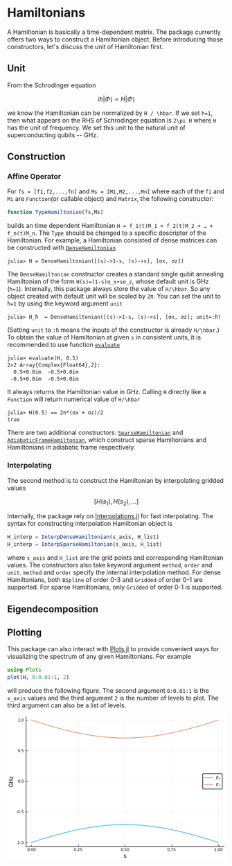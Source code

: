 # Hamiltonians

A Hamiltonian is basically a time-dependent matrix. The package currently offers two ways to construct a Hamiltonian object. Before introducing those constructors, let's discuss the unit of Hamiltonian first.

## Unit
From the Schrodinger equation
```math
  i\hbar \lvert \Phi \rangle = H \lvert \Phi \rangle
```
we know the Hamiltonian can be normalized by ``H / \hbar``. If we set ``h=1``, then what appears on the RHS of Schrodinger equation is ``2\pi H`` where ``H`` has the unit of frequency. We set this unit to the natural unit of superconducting qubits -- GHz.

## Construction
### Affine Operator

For `fs = [f1,f2,...,fn]` and `Ms = [M1,M2,...,Mn]` where each of the `fi` and
`Mi` are `Function`(or callable object) and `Matrix`, the following constructor:

```julia
function TypeHamiltonian(fs,Ms)
```
builds an time dependent Hamiltonian ``H = f_1(t)M_1 + f_2(t)M_2 + … + f_n(t)M_n``. The `Type` should be changed to a specific descriptor of the Hamiltonian. For example, a Hamiltonian consisted of dense matrices can be constructed with [`DenseHamiltonian`](@ref)
```julia-repl
julia> H = DenseHamiltonian([(s)->1-s, (s)->s], [σx, σz])
```
The `DenseHamiltonian` constructor creates a standard single qubit annealing Hamiltonian of the form ``H(s)=(1-s)σ_x+sσ_z``, whose default unit is GHz (``h=1``). Internally, this package always store the value of ``H/\hbar``. So any object created with default unit will be scaled by ``2π``. You can set the unit to ``ħ=1`` by using the keyword argument `unit`
```julia-repl
julia> H_ħ  = DenseHamiltonian([(s)->1-s, (s)->s], [σx, σz]; unit=:ħ)
```
(Setting `unit` to `:ħ` means the inputs of the constructor is already ``H/\hbar``.) To obtain the value of Hamiltonian at given `s` in consistent units, it is recommended to use function [`evaluate`](@ref)
```julia-repl
julia> evaluate(H, 0.5)
2×2 Array{Complex{Float64},2}:
  0.5+0.0im  -0.5+0.0im
 -0.5+0.0im  -0.5+0.0im
```
It always returns the Hamiltonian value in GHz.
Calling `H` directly like a `Function` will return numerical value of ``H/\hbar``
```julia-repl
julia> H(0.5) == 2π*(σx + σz)/2
true
```
There are two additional constructors: [`SparseHamiltonian`](@ref) and [`AdiabaticFrameHamiltonian`](@ref), which construct sparse Hamiltonians and Hamiltonians in adiabatic frame respectively.

### Interpolating
The second method is to construct the Hamiltonian by interpolating gridded values
```math
  [H(s_1), H(s_2), \ldots]
```
Internally, the package rely on [Interpolations.jl](https://github.com/JuliaMath/Interpolations.jl) for fast interpolating. The syntax for constructing interpolation Hamiltonian object is
```julia
H_interp = InterpDenseHamiltonian(s_axis, H_list)
H_interp = InterpSparseHamiltonian(s_axis, H_list)
```
where `s_axis` and `H_list` are the grid points and corresponding Hamiltonian values. The constructors also take keyword argument `method`, `order` and `unit`. `method` and `order` specify the internal interpolation method. For dense Hamiltonians, both `BSpline` of order 0-3 and `Gridded` of order 0-1 are supported. For sparse Hamiltonians, only `Gridded` of order 0-1 is supported.

## Eigendecomposition

## Plotting
This package can also interact with [Plots.jl](https://github.com/JuliaPlots/Plots.jl) to provide convenient ways for visualizing the spectrum of any given Hamiltonians. For example
```julia
using Plots
plot(H, 0:0.01:1, 2)
```
will produce the following figure. The second argument `0:0.01:1` is the `x_axis` values and the third argument `2` is the number of levels to plot. The third argument can also be a list of levels.

![plot_hamiltonian_example](../assets/plot_hamiltonian_example.png)
